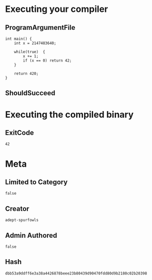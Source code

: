 # Executing your compiler

## ProgramArgumentFile

```
int main() {
	int x = 2147483640;

	while(true)  {
		x += 1;
		if (x == 0) return 42;
	}

	return 420;
}

```

## ShouldSucceed

# Executing the compiled binary

## ExitCode

```
42
```

# Meta

## Limited to Category

```
false
```

## Creator

```
adept-spurfowls
```

## Admin Authored

```
false
```

## Hash

```
dbb53a9ddff6e3a38a4426878beee23b80439d90470fdd80d9b2180c02b20398
```
